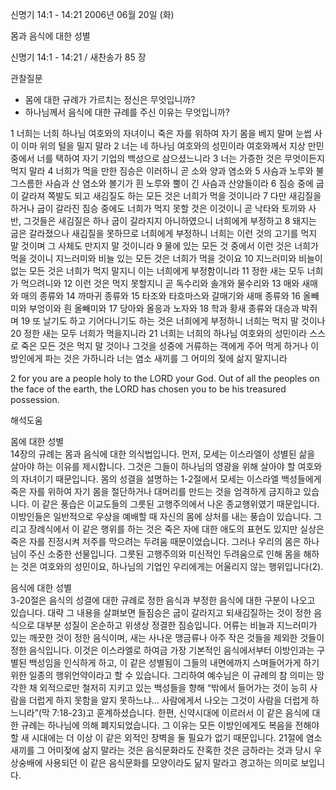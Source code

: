 신명기 14:1 - 14:21 
2006년 06월 20일 (화)

몸과 음식에 대한 성별



신명기 14:1 - 14:21 / 새찬송가 85 장


관찰질문
- 몸에 대한 규례가 가르치는 정신은 무엇입니까?
- 하나님께서 음식에 대한 규례를 주신 이유는 무엇입니까? 

1 너희는 너희 하나님 여호와의 자녀이니 죽은 자를 위하여 자기 몸을 베지 말며 눈썹 사이 이마 위의 털을 밀지 말라 2 너는 네 하나님 여호와의 성민이라 여호와께서 지상 만민 중에서 너를 택하여 자기 기업의 백성으로 삼으셨느니라 3 너는 가증한 것은 무엇이든지 먹지 말라 4 너희가 먹을 만한 짐승은 이러하니 곧 소와 양과 염소와 5 사슴과 노루와 불그스름한 사슴과 산 염소와 볼기가 흰 노루와 뿔이 긴 사슴과 산양들이라 6 짐승 중에 굽이 갈라져 쪽발도 되고 새김질도 하는 모든 것은 너희가 먹을 것이니라 7 다만 새김질을 하거나 굽이 갈라진 짐승 중에도 너희가 먹지 못할 것은 이것이니 곧 낙타와 토끼와 사반, 그것들은 새김질은 하나 굽이 갈라지지 아니하였으니 너희에게 부정하고 8 돼지는 굽은 갈라졌으나 새김질을 못하므로 너희에게 부정하니 너희는 이런 것의 고기를 먹지 말 것이며 그 사체도 만지지 말 것이니라 9 물에 있는 모든 것 중에서 이런 것은 너희가 먹을 것이니 지느러미와 비늘 있는 모든 것은 너희가 먹을 것이요 10 지느러미와 비늘이 없는 모든 것은 너희가 먹지 말지니 이는 너희에게 부정함이니라 11 정한 새는 모두 너희가 먹으려니와 12 이런 것은 먹지 못할지니 곧 독수리와 솔개와 물수리와 13 매와 새매와 매의 종류와 14 까마귀 종류와 15 타조와 타흐마스와 갈매기와 새매 종류와 16 올빼미와 부엉이와 흰 올빼미와 17 당아와 올응과 노자와 18  학과 황새 종류와 대승과 박쥐며 19 또 날기도 하고 기어다니기도 하는 것은 너희에게 부정하니 너희는 먹지 말 것이나 20 정한 새는 모두 너희가 먹을지니라 21 너희는 너희의 하나님 여호와의 성민이라 스스로 죽은 모든 것은 먹지 말 것이나 그것을 성중에 거류하는 객에게 주어 먹게 하거나 이방인에게 파는 것은 가하니라 너는 염소 새끼를 그 어미의 젖에 삶지 말지니라 

2  for you are a people holy to the LORD your God. Out of all the peoples on the face of the earth, the LORD has chosen you to be his treasured possession.

해석도움





몸에 대한 성별  
14장의 규례는 몸과 음식에 대한 의식법입니다. 먼저, 모세는 이스라엘이 성별된 삶을 살아야 하는 이유를 제시합니다. 그것은 그들이 하나님의 영광을 위해 살아야 할 여호와의 자녀이기 때문입니다. 몸의 성결을 설명하는 1-2절에서 모세는 이스라엘 백성들에게 죽은 자를 위하여 자기 몸을 절단하거나 대머리를 만드는 것을 엄격하게 금지하고 있습니다. 이 같은 풍습은 이교도들의 그릇된 고행주의에서 나온 종교행위였기 때문입니다. 이방인들은 일반적으로 우상을 예배할 때 자신의 몸에 상처를 내는 풍습이 있습니다. 그리고 장례식에서 이 같은 행위를 하는 것은 죽은 자에 대한 애도의 표현도 있지만 실상은 죽은 자를 진정시켜 저주를 막으려는 두려움 때문이었습니다. 그러나 우리의 몸은 하나님이 주신 소중한 선물입니다. 그릇된 고행주의와 미신적인 두려움으로 인해 몸을 해하는 것은 여호와의 성민이요, 하나님의 기업인 우리에게는 어울리지 않는 행위입니다(2).

음식에 대한 성별  
3-20절은 음식의 성결에 대한 규례로 정한 음식과 부정한 음식에 대한 구분이 나오고 있습니다. 대략 그 내용을 살펴보면 들짐승은 굽이 갈라지고 되새김질하는 것이 정한 음식으로 대부분 성질이 온순하고 위생상 정결한 짐승입니다. 어류는 비늘과 지느러미가 있는 깨끗한 것이 정한 음식이며, 새는 사나운 맹금류나 아주 작은 것들을 제외한 것들이 정한 음식입니다. 이것은 이스라엘로 하여금 가장 기본적인 음식에서부터 이방인과는 구별된 백성임을 인식하게 하고, 이 같은 성별됨이 그들의 내면에까지 스며들어가게 하기 위한 일종의 행위언약이라고 할 수 있습니다. 그리하여 예수님은 이 규례의 참 의미는 망각한 채 외적으로만 철저히 지키고 있는 백성들을 향해 “밖에서 들어가는 것이 능히 사람을 더럽게 하지 못함을 알지 못하느냐… 사람에게서 나오는 그것이 사람을 더럽게 하느니라”(막 7:18-23)고 훈계하셨습니다. 한편, 신약시대에 이르러서 이 같은 음식에 대한 규례는 하나님에 의해 폐지되었습니다. 그 이유는 모든 이방인에게도 복음을 전해야 할 새 시대에는 더 이상 이 같은 외적인 장벽을 둘 필요가 없기 때문입니다. 21절에 염소새끼를 그 어미젖에 삶지 말라는 것은 음식문화라도 잔혹한 것은 금하라는 것과 당시 우상숭배에 사용되던 이 같은 음식문화를 모양이라도 닮지 말라고 경고하는 의미로 보입니다.